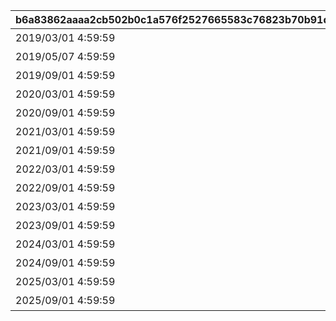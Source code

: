 |b6a83862aaaa2cb502b0c1a576f2527665583c76823b70b91d5b234380aa1290|5925ee4f0dea7a6b27ca63a1effb51e8c86cb70270b873e227589f9449e07b71|ee45a9c99b16df8b1c533b910b431513b4890e28cbd330e5896b7c78a5862631|b63050e32b263de3f003b31f3db92d51b05b5e4eeee6a6feca7444616d4abbbf|
| --- | --- | --- | --- |
|2019/03/01 4:59:59|10000|1st Anniversary スペシャルログインボーナス|2019/02/15 5:00:00|
|2019/05/07 4:59:59|10001|GW スペシャルログインボーナス|2019/04/27 5:00:00|
|2019/09/01 4:59:59|10002|1.5Year Anniversary スペシャルログインボーナス|2019/08/15 5:00:00|
|2020/03/01 4:59:59|10003|2nd Anniversary スペシャルログインボーナス|2020/02/15 5:00:00|
|2020/09/01 4:59:59|10004|2.5 Year Anniversary スペシャルログインボーナス|2020/08/15 5:00:00|
|2021/03/01 4:59:59|10005|3rd Anniversary スペシャルログインボーナス|2021/02/15 5:00:00|
|2021/09/01 4:59:59|10006|3.5 Year Anniversary スペシャルログインボーナス|2021/08/15 5:00:00|
|2022/03/01 4:59:59|10007|4th Anniversary スペシャルログインボーナス|2022/02/15 5:00:00|
|2022/09/01 4:59:59|10008|4.5 Year Anniversary スペシャルログインボーナス|2022/08/15 5:00:00|
|2023/03/01 4:59:59|10009|5th Anniversary スペシャルログインボーナス|2023/02/15 5:00:00|
|2023/09/01 4:59:59|10010|5.5 Year Anniversary スペシャルログインボーナス|2023/08/15 5:00:00|
|2024/03/01 4:59:59|10011|6th Anniversary スペシャルログインボーナス|2024/02/15 5:00:00|
|2024/09/01 4:59:59|10012|6.5 Year Anniversary スペシャルログインボーナス|2024/08/15 5:00:00|
|2025/03/01 4:59:59|10013|7th Year Anniversary スペシャルログインボーナス|2025/02/15 5:00:00|
|2025/09/01 4:59:59|10014|7.5 Year Anniversary スペシャルログインボーナス|2025/08/15 5:00:00|